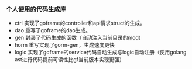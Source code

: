 ### 个人使用的代码生成库

- ctrl 实现了goframe的controller和api请求struct的生成。
- dao 重写了goframe的dao生成。
- gen 封装了代码生成的函数（自动注入当前目录的mod）
- horm 重写实现了gorm-gen，生成速度更快
- logic 实现了goframe的service代码自动生成与logic自动注册（使用golang ast进行代码提前可读性比gf当前版本实现更强）
